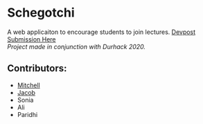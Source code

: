 # Schegotchi
A web applicaiton to encourage students to join lectures. [Devpost Submission Here](https://devpost.com/software/schegotchi) <br>*Project made in conjunction with Durhack 2020.* <br>

## Contributors:
- [Mitchell](https://github.com/mitchachsn)
- [Jacob](https://github.com/JiaXiu01)
- Sonia
- Ali
- Paridhi
